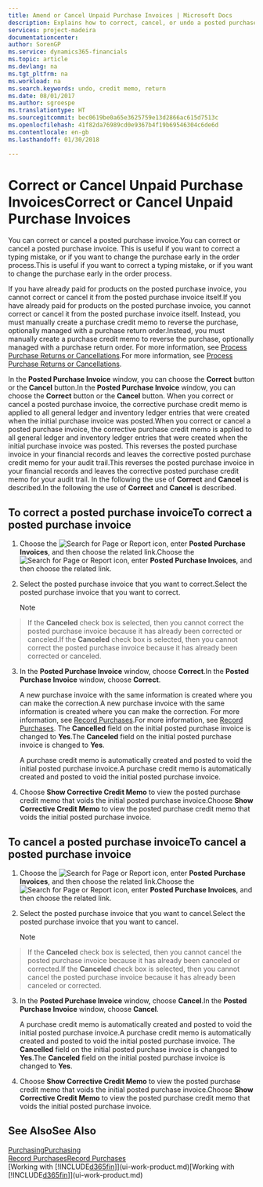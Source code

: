 ```yaml
---
title: Amend or Cancel Unpaid Purchase Invoices | Microsoft Docs
description: Explains how to correct, cancel, or undo a posted purchase invoice and automatically create a purchase credit memo.
services: project-madeira
documentationcenter: 
author: SorenGP
ms.service: dynamics365-financials
ms.topic: article
ms.devlang: na
ms.tgt_pltfrm: na
ms.workload: na
ms.search.keywords: undo, credit memo, return
ms.date: 08/01/2017
ms.author: sgroespe
ms.translationtype: HT
ms.sourcegitcommit: bec0619be0a65e3625759e13d2866ac615d7513c
ms.openlocfilehash: 41f82da76989cd0e9367b4f19b69546304c6de6d
ms.contentlocale: en-gb
ms.lasthandoff: 01/30/2018

---
```

# <a name="correct-or-cancel-unpaid-purchase-invoices"></a><span data-ttu-id="ef384-103">Correct or Cancel Unpaid Purchase Invoices</span><span class="sxs-lookup"><span data-stu-id="ef384-103">Correct or Cancel Unpaid Purchase Invoices</span></span>
<span data-ttu-id="ef384-104">You can correct or cancel a posted purchase invoice.</span><span class="sxs-lookup"><span data-stu-id="ef384-104">You can correct or cancel a posted purchase invoice.</span></span> <span data-ttu-id="ef384-105">This is useful if you want to correct a typing mistake, or if you want to change the purchase early in the order process.</span><span class="sxs-lookup"><span data-stu-id="ef384-105">This is useful if you want to correct a typing mistake, or if you want to change the purchase early in the order process.</span></span>

<span data-ttu-id="ef384-106">If you have already paid for products on the posted purchase invoice, you cannot correct or cancel it from the posted purchase invoice itself.</span><span class="sxs-lookup"><span data-stu-id="ef384-106">If you have already paid for products on the posted purchase invoice, you cannot correct or cancel it from the posted purchase invoice itself.</span></span> <span data-ttu-id="ef384-107">Instead, you must manually create a purchase credit memo to reverse the purchase, optionally managed with a purchase return order.</span><span class="sxs-lookup"><span data-stu-id="ef384-107">Instead, you must manually create a purchase credit memo to reverse the purchase, optionally managed with a purchase return order.</span></span> <span data-ttu-id="ef384-108">For more information, see [Process Purchase Returns or Cancellations](purchasing-how-process-purchase-returns-cancellations.md).</span><span class="sxs-lookup"><span data-stu-id="ef384-108">For more information, see [Process Purchase Returns or Cancellations](purchasing-how-process-purchase-returns-cancellations.md).</span></span>

<span data-ttu-id="ef384-109">In the **Posted Purchase Invoice** window, you can choose the **Correct** button or the **Cancel** button.</span><span class="sxs-lookup"><span data-stu-id="ef384-109">In the **Posted Purchase Invoice** window, you can choose the **Correct** button or the **Cancel** button.</span></span> <span data-ttu-id="ef384-110">When you correct or cancel a posted purchase invoice, the corrective purchase credit memo is applied to all general ledger and inventory ledger entries that were created when the initial purchase invoice was posted.</span><span class="sxs-lookup"><span data-stu-id="ef384-110">When you correct or cancel a posted purchase invoice, the corrective purchase credit memo is applied to all general ledger and inventory ledger entries that were created when the initial purchase invoice was posted.</span></span> <span data-ttu-id="ef384-111">This reverses the posted purchase invoice in your financial records and leaves the corrective posted purchase credit memo for your audit trail.</span><span class="sxs-lookup"><span data-stu-id="ef384-111">This reverses the posted purchase invoice in your financial records and leaves the corrective posted purchase credit memo for your audit trail.</span></span> <span data-ttu-id="ef384-112">In the following the use of **Correct** and **Cancel** is described.</span><span class="sxs-lookup"><span data-stu-id="ef384-112">In the following the use of **Correct** and **Cancel** is described.</span></span>

## <a name="to-correct-a-posted-purchase-invoice"></a><span data-ttu-id="ef384-113">To correct a posted purchase invoice</span><span class="sxs-lookup"><span data-stu-id="ef384-113">To correct a posted purchase invoice</span></span>
1. <span data-ttu-id="ef384-114">Choose the ![Search for Page or Report](media/ui-search/search_small.png "Search for Page or Report icon") icon, enter **Posted Purchase Invoices**, and then choose the related link.</span><span class="sxs-lookup"><span data-stu-id="ef384-114">Choose the ![Search for Page or Report](media/ui-search/search_small.png "Search for Page or Report icon") icon, enter **Posted Purchase Invoices**, and then choose the related link.</span></span>  
2. <span data-ttu-id="ef384-115">Select the posted purchase invoice that you want to correct.</span><span class="sxs-lookup"><span data-stu-id="ef384-115">Select the posted purchase invoice that you want to correct.</span></span>  

    > [!NOTE]  
>   <span data-ttu-id="ef384-116">If the **Canceled** check box is selected, then you cannot correct the posted purchase invoice because it has already been corrected or canceled.</span><span class="sxs-lookup"><span data-stu-id="ef384-116">If the **Canceled** check box is selected, then you cannot correct the posted purchase invoice because it has already been corrected or canceled.</span></span>
3. <span data-ttu-id="ef384-117">In the **Posted Purchase Invoice** window, choose **Correct**.</span><span class="sxs-lookup"><span data-stu-id="ef384-117">In the **Posted Purchase Invoice** window, choose **Correct**.</span></span>

    <span data-ttu-id="ef384-118">A new purchase invoice with the same information is created where you can make the correction.</span><span class="sxs-lookup"><span data-stu-id="ef384-118">A new purchase invoice with the same information is created where you can make the correction.</span></span> <span data-ttu-id="ef384-119">For more information, see [Record Purchases](purchasing-how-record-purchases.md).</span><span class="sxs-lookup"><span data-stu-id="ef384-119">For more information, see [Record Purchases](purchasing-how-record-purchases.md).</span></span> <span data-ttu-id="ef384-120">The **Cancelled** field on the initial posted purchase invoice is changed to **Yes**.</span><span class="sxs-lookup"><span data-stu-id="ef384-120">The **Canceled** field on the initial posted purchase invoice is changed to **Yes**.</span></span>

    <span data-ttu-id="ef384-121">A purchase credit memo is automatically created and posted to void the initial posted purchase invoice.</span><span class="sxs-lookup"><span data-stu-id="ef384-121">A purchase credit memo is automatically created and posted to void the initial posted purchase invoice.</span></span>
4. <span data-ttu-id="ef384-122">Choose **Show Corrective Credit Memo** to view the posted purchase credit memo that voids the initial posted purchase invoice.</span><span class="sxs-lookup"><span data-stu-id="ef384-122">Choose **Show Corrective Credit Memo** to view the posted purchase credit memo that voids the initial posted purchase invoice.</span></span>

## <a name="to-cancel-a-posted-purchase-invoice"></a><span data-ttu-id="ef384-123">To cancel a posted purchase invoice</span><span class="sxs-lookup"><span data-stu-id="ef384-123">To cancel a posted purchase invoice</span></span>
1. <span data-ttu-id="ef384-124">Choose the ![Search for Page or Report](media/ui-search/search_small.png "Search for Page or Report icon") icon, enter **Posted Purchase Invoices**, and then choose the related link.</span><span class="sxs-lookup"><span data-stu-id="ef384-124">Choose the ![Search for Page or Report](media/ui-search/search_small.png "Search for Page or Report icon") icon, enter **Posted Purchase Invoices**, and then choose the related link.</span></span>  
2. <span data-ttu-id="ef384-125">Select the posted purchase invoice that you want to cancel.</span><span class="sxs-lookup"><span data-stu-id="ef384-125">Select the posted purchase invoice that you want to cancel.</span></span>

    > [!NOTE]  
>   <span data-ttu-id="ef384-126">If the **Canceled** check box is selected, then you cannot cancel the posted purchase invoice because it has already been canceled or corrected.</span><span class="sxs-lookup"><span data-stu-id="ef384-126">If the **Canceled** check box is selected, then you cannot cancel the posted purchase invoice because it has already been canceled or corrected.</span></span>
3. <span data-ttu-id="ef384-127">In the **Posted Purchase Invoice** window, choose **Cancel**.</span><span class="sxs-lookup"><span data-stu-id="ef384-127">In the **Posted Purchase Invoice** window, choose **Cancel**.</span></span>

    <span data-ttu-id="ef384-128">A purchase credit memo is automatically created and posted to void the initial posted purchase invoice.</span><span class="sxs-lookup"><span data-stu-id="ef384-128">A purchase credit memo is automatically created and posted to void the initial posted purchase invoice.</span></span> <span data-ttu-id="ef384-129">The **Cancelled** field on the initial posted purchase invoice is changed to **Yes**.</span><span class="sxs-lookup"><span data-stu-id="ef384-129">The **Canceled** field on the initial posted purchase invoice is changed to **Yes**.</span></span>
4. <span data-ttu-id="ef384-130">Choose **Show Corrective Credit Memo** to view the posted purchase credit memo that voids the initial posted purchase invoice.</span><span class="sxs-lookup"><span data-stu-id="ef384-130">Choose **Show Corrective Credit Memo** to view the posted purchase credit memo that voids the initial posted purchase invoice.</span></span>

## <a name="see-also"></a><span data-ttu-id="ef384-131">See Also</span><span class="sxs-lookup"><span data-stu-id="ef384-131">See Also</span></span>
[<span data-ttu-id="ef384-132">Purchasing</span><span class="sxs-lookup"><span data-stu-id="ef384-132">Purchasing</span></span>](purchasing-manage-purchasing.md)  
[<span data-ttu-id="ef384-133">Record Purchases</span><span class="sxs-lookup"><span data-stu-id="ef384-133">Record Purchases</span></span>](purchasing-how-record-purchases.md)  
<span data-ttu-id="ef384-134">[Working with [!INCLUDE[d365fin](includes/d365fin_md.md)]](ui-work-product.md)</span><span class="sxs-lookup"><span data-stu-id="ef384-134">[Working with [!INCLUDE[d365fin](includes/d365fin_md.md)]](ui-work-product.md)</span></span>

